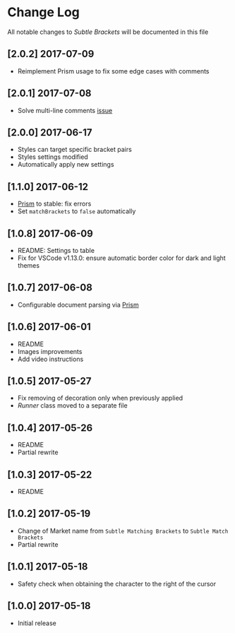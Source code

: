# Change Log
All notable changes to *Subtle Brackets* will be documented in this file

## [2.0.2] 2017-07-09
- Reimplement Prism usage to fix some edge cases with comments

## [2.0.1] 2017-07-08
- Solve multi-line comments [issue](https://github.com/rafamel/subtle-brackets/issues/2)

## [2.0.0] 2017-06-17
- Styles can target specific bracket pairs
- Styles settings modified
- Automatically apply new settings

## [1.1.0] 2017-06-12
- [Prism](http://prismjs.com/) to stable: fix errors
- Set `matchBrackets` to `false` automatically

## [1.0.8] 2017-06-09
- README: Settings to table
- Fix for VSCode v1.13.0: ensure automatic border color for dark and light themes

## [1.0.7] 2017-06-08
- Configurable document parsing via [Prism](http://prismjs.com/)

## [1.0.6] 2017-06-01
- README
- Images improvements
- Add video instructions

## [1.0.5] 2017-05-27
- Fix removing of decoration only when previously applied
- *Runner* class moved to a separate file

## [1.0.4] 2017-05-26
- README
- Partial rewrite

## [1.0.3] 2017-05-22
- README

## [1.0.2] 2017-05-19
- Change of Market name from `Subtle Matching Brackets` to `Subtle Match Brackets`
- Partial rewrite

## [1.0.1] 2017-05-18
- Safety check when obtaining the character to the right of the cursor

## [1.0.0] 2017-05-18
- Initial release
